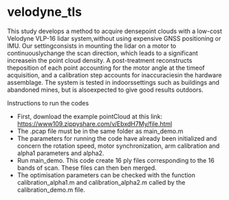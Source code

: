 # velodyne_tls

This  study  develops  a  method  to  acquire  densepoint  clouds  with  a  low-cost  Velodyne  VLP-16  lidar  system,without using expensive GNSS positioning or IMU. Our settingconsists  in  mounting  the  lidar  on  a  motor  to  continuouslychange the scan direction, which leads to a significant increasein  the  point  cloud  density.  A  post-treatment  reconstructs  theposition of each point accounting for the motor angle at the timeof acquisition, and a calibration step accounts for inaccuraciesin  the  hardware  assemblage.  The  system  is  tested  in  indoorssettings  such  as  buildings  and  abandoned  mines,  but  is  alsoexpected  to  give  good  results  outdoors. 



Instructions to run the codes

- First, download the example pointCloud at this link: https://www109.zippyshare.com/v/EbxdH7My/file.html
- The .pcap file must be in the same folder as main_demo.m
- The parameters for running the code have already been initialized and concern the rotation speed, motor synchronization, arm calibration and alpha1 parameters and alpha2.
- Run main_demo. This code create 16 ply files corresponding to the 16 bands of scan. These files can then ben merged.
- The optimisation parameters can be checked with the function calibration_alpha1.m and calibration_alpha2.m called by the calibration_demo.m file.

